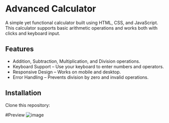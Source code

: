 # Advanced Calculator
A simple yet functional calculator built using HTML, CSS, and JavaScript. This calculator supports basic arithmetic operations and works both with clicks and keyboard input.
## Features
- Addition, Subtraction, Multiplication, and Division operations.
- Keyboard Support – Use your keyboard to enter numbers and operators.
- Responsive Design – Works on mobile and desktop.
- Error Handling – Prevents division by zero and invalid operations.
## Installation
Clone this repository:

#Preview
![image](https://github.com/user-attachments/assets/138cc258-7822-48f5-821a-783fdfb84ff4)

